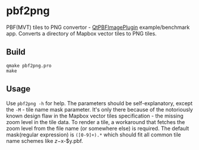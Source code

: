 # pbf2png
PBF(MVT) tiles to PNG convertor - [QtPBFImagePlugin](https://github.com/tumic0/QtPBFImagePlugin)
example/benchmark app. Converts a directory of Mapbox vector tiles to PNG tiles.

## Build
```shell
qmake pbf2png.pro
make
```

## Usage
Use `pbf2png -h` for help. The parameters should be self-explanatory, except the
`-M` - tile name mask parameter. It's only there because of the notoriously known
design flaw in the Mapbox vector tiles specification - the missing zoom level
in the tile data. To render a tile, a workaround that fetches the zoom level from
the file name (or somewhere else) is required. The default mask(regular expression)
is `([0-9]+).*` which should fit all common tile name schemes like $z-$x-$y.pbf.
